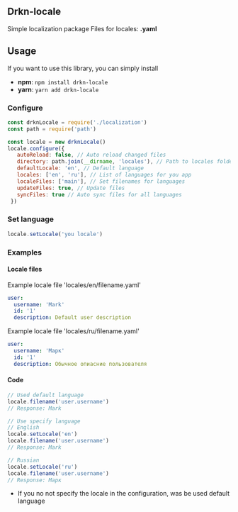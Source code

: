 ## Drkn-locale
Simple localization package
Files for locales: **.yaml**

## Usage
If you want to use this library, you can simply install
  - **npm**: `npm install drkn-locale`
  - **yarn**: `yarn add drkn-locale`

### Configure
```js
const drknLocale = require('./localization')
const path = require('path')

const locale = new drknLocale()
locale.configure({
   autoReload: false, // Auto reload changed files
   directory: path.join(__dirname, 'locales'), // Path to locales folder
   defaultLocale: 'en', // Default language
   locales: ['en', 'ru'], // List of languages for you app
   localeFiles: ['main'], // Set filenames for languages
   updateFiles: true, // Update files
   syncFiles: true // Auto sync files for all languages
 })
```

### Set language
```js
locale.setLocale('you locale') 
```

### Examples

#### Locale files
Example locale file 'locales/en/filename.yaml'
```yaml
user:
  username: 'Mark'
  id: '1'
  description: Default user description
```

Example locale file 'locales/ru/filename.yaml'
```yaml
user:
  username: 'Марк'
  id: '1'
  description: Обычное опиасние пользователя
 ```

#### Code
```js
// Used default language
locale.filename('user.username')
// Response: Mark

// Use specify language
// English
locale.setLocale('en')
locale.filename('user.username')
// Response: Mark

// Russian
locale.setLocale('ru')
locale.filename('user.username')
// Response: Марк
```
- If you no not specify the locale in the configuration, was be used default language
